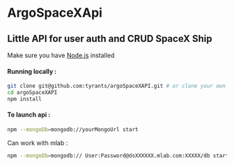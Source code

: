 # ArgoSpaceXApi
 ## Little API for user auth and CRUD SpaceX Ship
 
Make sure you have [Node.js](http://nodejs.org/) installed

#### Running locally :

```sh
git clone git@github.com:tyrants/argoSpaceXAPI.git # or clone your own fork
cd argoSpaceXAPI
npm install
```

 #### To launch api :
 
 ```sh
npm --mongoDb=mongodb://yourMongoUrl start
 ```
 
 Can work with mlab :
  ```sh
 npm --mongoDb=mongodb:// User:Password@dsXXXXXX.mlab.com:XXXXX/db start
  ```
 
